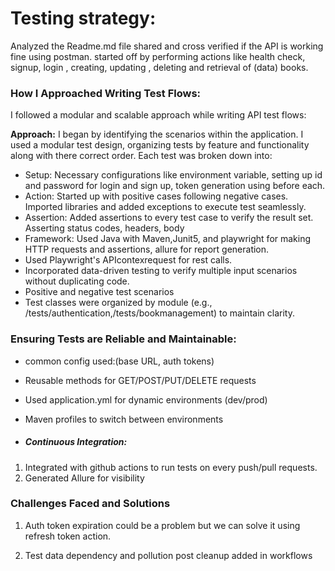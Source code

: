 # **Testing strategy:**

Analyzed the Readme.md file shared and cross verified if the API is working fine using postman.
started off by performing actions like health check, signup, login , creating, updating , deleting and retrieval of (data) books.

### **How I Approached Writing Test Flows:**

I followed a modular and scalable approach while writing API test flows:

**Approach:**
I began by identifying the scenarios within the application. I used a modular test design, organizing tests by feature and functionality along with there correct order. Each test was broken down into:

* Setup: Necessary configurations like environment variable, setting up id and password for login and sign up, token generation using before each.
* Action: Started up with positive cases following negative cases. Imported libraries and added exceptions to execute test seamlessly. 
* Assertion: Added assertions to every test case to verify the result set. Asserting status codes, headers, body
* Framework: Used Java with Maven,Junit5, and playwright for making HTTP requests and assertions, allure for report generation.
* Used Playwright's APIcontexrequest for rest calls.
* Incorporated data-driven testing to verify multiple input scenarios without duplicating code.
* Positive and negative test scenarios
* Test classes were organized by module (e.g., /tests/authentication,/tests/bookmanagement) to maintain clarity.

### **Ensuring Tests are Reliable and Maintainable:**

* common config used:(base URL, auth tokens)
* Reusable methods for GET/POST/PUT/DELETE requests
* Used application.yml for dynamic environments (dev/prod)
* Maven profiles to switch between environments

* ##### Continuous Integration:
1. Integrated with github actions to run tests on every push/pull requests.
2. Generated Allure for visibility

### **Challenges Faced and Solutions**
1. Auth token expiration could be a problem but we can solve it using refresh token action.

2. Test data dependency and pollution
   post cleanup added in workflows